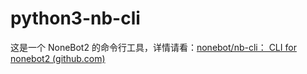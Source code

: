 # python3-nb-cli

这是一个 NoneBot2 的命令行工具，详情请看：[nonebot/nb-cli： CLI for nonebot2 (github.com)](https://github.com/nonebot/nb-cli)
